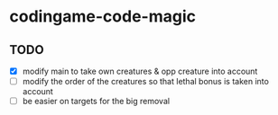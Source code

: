 # codingame-code-magic

## TODO

- [x] modify main to take own creatures & opp creature into account
- [ ] modify the order of the creatures so that lethal bonus is taken into account
- [ ] be easier on targets for the big removal
